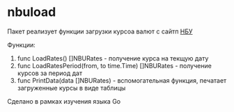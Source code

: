 # nbuload
Пакет реализует функции загрузки курсоа валют с сайтп [НБУ](https://bank.gov.ua/)

Функции:
1) func LoadRates() []NBURates - получение курса на текщую дату
2) func LoadRatesPeriod(from, to time.Time) []NBURates - получение курсов за период дат
3) func PrintData(data []NBURates) - вспомогательная функция, печатает загруженные курсы в виде таблицы

Сделано в рамках изучения языка Go
